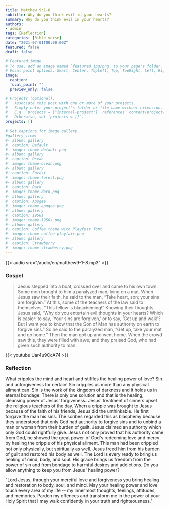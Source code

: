 ```yaml
---
title: Matthew 9:1-8
subtitle: Why do you think evil in your hearts?
summary: Why do you think evil in your hearts?
authors:
- admin
tags: [Reflection]
categories: [Bible verse]
date: "2021-07-01T00:00:00Z"
featured: false
draft: false

# Featured image
# To use, add an image named `featured.jpg/png` to your page's folder.
# Focal point options: Smart, Center, TopLeft, Top, TopRight, Left, Right, BottomLeft, Bottom, BottomRight
image:
  caption:
  focal_point: ""
  preview_only: false

# Projects (optional).
#   Associate this post with one or more of your projects.
#   Simply enter your project's folder or file name without extension.
#   E.g. `projects = ["internal-project"]` references `content/project/deep-learning/index.md`.
#   Otherwise, set `projects = []`.
projects: []

# Set captions for image gallery.
#gallery_item:
#- album: gallery
#  caption: Default
#  image: theme-default.png
#- album: gallery
#  caption: Ocean
#  image: theme-ocean.png
#- album: gallery
#  caption: Forest
#  image: theme-forest.png
#- album: gallery
#  caption: Dark
#  image: theme-dark.png
#- album: gallery
#  caption: Apogee
#  image: theme-apogee.png
#- album: gallery
#  caption: 1950s
#  image: theme-1950s.png
#- album: gallery
#  caption: Coffee theme with Playfair font
#  image: theme-coffee-playfair.png
#- album: gallery
#  caption: Strawberry
#  image: theme-strawberry.png
---
```


{{< audio src="/audio/en/matthew9-1-8.mp3" >}}

### Gospel
> Jesus stepped into a boat, crossed over and came to his own town. Some men brought to him a paralyzed man, lying on a mat. When Jesus saw their faith, he said to the man, “Take heart, son; your sins are forgiven.” At this, some of the teachers of the law said to themselves, “This fellow is blaspheming!” Knowing their thoughts, Jesus said, “Why do you entertain evil thoughts in your hearts? Which is easier: to say, ‘Your sins are forgiven,’ or to say, ‘Get up and walk’? But I want you to know that the Son of Man has authority on earth to forgive sins.” So he said to the paralyzed man, “Get up, take your mat and go home.” Then the man got up and went home. When the crowd saw this, they were filled with awe; and they praised God, who had given such authority to man.

{{< youtube Uar4u9CcA74 >}}

### Reflection
What cripples the mind and heart and stiffles the healing power of love?  Sin and unforgiveness for certain!  Sin cripples us more than any physical ailment can.  Sin is the work of the kingdom of darkness and it holds us in eternal bondage. There is only one solution and that is the healing, cleansing power of Jesus' forgiveness. Jesus’ treatment of sinners upset the religious teachers of the day.  When a cripple was brought to Jesus because of the faith of his friends, Jesus did the unthinkable.  He first forgave the man his sins.  The scribes regarded this as blasphemy because they understood that only God had authority to forgive sins and to unbind a man or woman from their burden of guilt.  Jesus claimed an authority which only God could rightfully give.  Jesus not only proved that his authority came from God, he showed the great power of God's redeeming love and mercy by healing the cripple of his physical ailment. This man had been crippled not only physically, but spiritually as well. Jesus freed him from his burden of guilt and restored his body as well. The Lord is every ready to bring us healing of mind, body, and soul.  His grace brings us freedom from the power of sin and from bondage to harmful desires and addictions.  Do you allow anything to keep you from Jesus' healing power?

"Lord Jesus, through your merciful love and forgiveness you bring healing and restoration to body, soul, and mind. May your healing power and love touch every area of my life -- my innermost thoughts, feelings, attitudes, and memories. Pardon my offences and transform me in the power of your Holy Spirit that I may walk confidently in your truth and righteousness."
